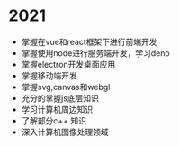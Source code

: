 # 2021

- 掌握在vue和react框架下进行前端开发
- 掌握使用node进行服务端开发，学习deno
- 掌握electron开发桌面应用
- 掌握移动端开发
- 掌握svg,canvas和webgl
- 充分的掌握js底层知识
- 学习计算机周边知识
- 了解部分c++ 知识
- 深入计算机图像处理领域
